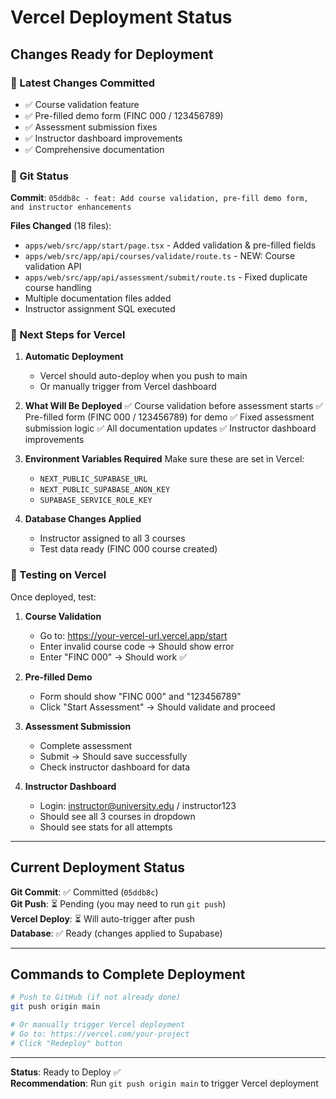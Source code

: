 # Vercel Deployment Status

## Changes Ready for Deployment

### 🎯 Latest Changes Committed
- ✅ Course validation feature
- ✅ Pre-filled demo form (FINC 000 / 123456789)
- ✅ Assessment submission fixes
- ✅ Instructor dashboard improvements
- ✅ Comprehensive documentation

### 📝 Git Status
**Commit**: `05ddb8c - feat: Add course validation, pre-fill demo form, and instructor enhancements`

**Files Changed** (18 files):
- `apps/web/src/app/start/page.tsx` - Added validation & pre-filled fields
- `apps/web/src/app/api/courses/validate/route.ts` - NEW: Course validation API
- `apps/web/src/app/api/assessment/submit/route.ts` - Fixed duplicate course handling
- Multiple documentation files added
- Instructor assignment SQL executed

### 🚀 Next Steps for Vercel

1. **Automatic Deployment**
   - Vercel should auto-deploy when you push to main
   - Or manually trigger from Vercel dashboard

2. **What Will Be Deployed**
   ✅ Course validation before assessment starts
   ✅ Pre-filled form (FINC 000 / 123456789) for demo
   ✅ Fixed assessment submission logic
   ✅ All documentation updates
   ✅ Instructor dashboard improvements

3. **Environment Variables Required**
   Make sure these are set in Vercel:
   - `NEXT_PUBLIC_SUPABASE_URL`
   - `NEXT_PUBLIC_SUPABASE_ANON_KEY`
   - `SUPABASE_SERVICE_ROLE_KEY`

4. **Database Changes Applied**
   - Instructor assigned to all 3 courses
   - Test data ready (FINC 000 course created)

### 🧪 Testing on Vercel

Once deployed, test:

1. **Course Validation**
   - Go to: https://your-vercel-url.vercel.app/start
   - Enter invalid course code → Should show error
   - Enter "FINC 000" → Should work ✅

2. **Pre-filled Demo**
   - Form should show "FINC 000" and "123456789"
   - Click "Start Assessment" → Should validate and proceed

3. **Assessment Submission**
   - Complete assessment
   - Submit → Should save successfully
   - Check instructor dashboard for data

4. **Instructor Dashboard**
   - Login: instructor@university.edu / instructor123
   - Should see all 3 courses in dropdown
   - Should see stats for all attempts

---

## Current Deployment Status

**Git Commit**: ✅ Committed (`05ddb8c`)  
**Git Push**: ⏳ Pending (you may need to run `git push`)  
**Vercel Deploy**: ⏳ Will auto-trigger after push  
**Database**: ✅ Ready (changes applied to Supabase)

---

## Commands to Complete Deployment

```bash
# Push to GitHub (if not already done)
git push origin main

# Or manually trigger Vercel deployment
# Go to: https://vercel.com/your-project
# Click "Redeploy" button
```

---

**Status**: Ready to Deploy ✅  
**Recommendation**: Run `git push origin main` to trigger Vercel deployment

